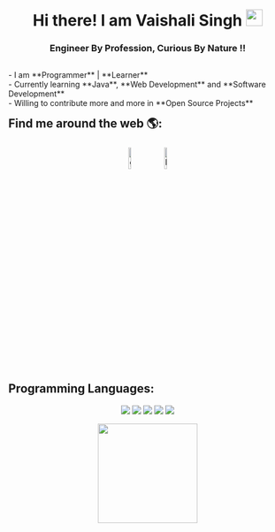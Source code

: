 
<h1 align="center">Hi there!  I am Vaishali Singh <img src="https://github.com/kogisin/kogisin/blob/main/gifs/hi.gif" width="30px"></h1>
<h3 align="center">Engineer By Profession, Curious By Nature !!</h3> 

 <p  style="float:left;">
 - I am **Programmer** | **Learner** <br>
 - Currently learning **Java**, **Web Development** and **Software Development** <br>
 - Willing to contribute more and more in **Open Source Projects**</p>
</div>
<br>

## Find me around the web 🌎: 
<p>
	<center>
        <a href="https://github.com/vaishali singh6698"><img alt="github" width="10%" style="padding:5px" src="https://img.icons8.com/clouds/100/000000/github.png"/></a>
	<a href="https://www.linkedin.com/in/vs6698/"><img alt="linkedin" width="10%" style="padding:5px" src="https://img.icons8.com/clouds/100/000000/linkedin.png"/></a>
	</center>
</p>

## Programming Languages:

<p align="center">
	<img src="https://img.icons8.com/color/96/000000/java-coffee-cup-logo.png"/>
	<img src="https://img.icons8.com/color/96/000000/c-plus-plus-logo.png"/>
	<img src="https://img.icons8.com/color/96/000000/html-5.png"/>
	<img src="https://img.icons8.com/color/96/000000/css3.png"/>
	<img src="https://img.icons8.com/color/96/000000/javascript-logo-1.png"/>
	
</p>
<p align="center" >
  <a href="https://github.com/vaishalisingh6698">
    <img height="180em" src="https://github-readme-stats-eight-theta.vercel.app/api?username=vaishalisingh6698&show_icons=true&theme=algolia&include_all_commits=true&count_private=true"/>
  </a>
</p>


